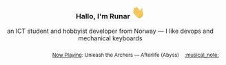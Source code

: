 <h3 align="center">Hallo, I'm Runar <img src="./assets/wave.gif" width="30px" height="30px"></h3>

<div align="center">an ICT student and hobbyist developer from Norway — I like devops and mechanical keyboards</div>

<br/>
<div align="right"><sub>
  <a href="https://www.last.fm/user/runarsf">Now Playing</a>: Unleash the Archers &mdash; Afterlife (Abyss) &nbsp;&nbsp; <a href="https:&#x2F;&#x2F;www.last.fm&#x2F;music&#x2F;Unleash+the+Archers&#x2F;_&#x2F;Afterlife">:musical_note:</a>
</sub></div>

